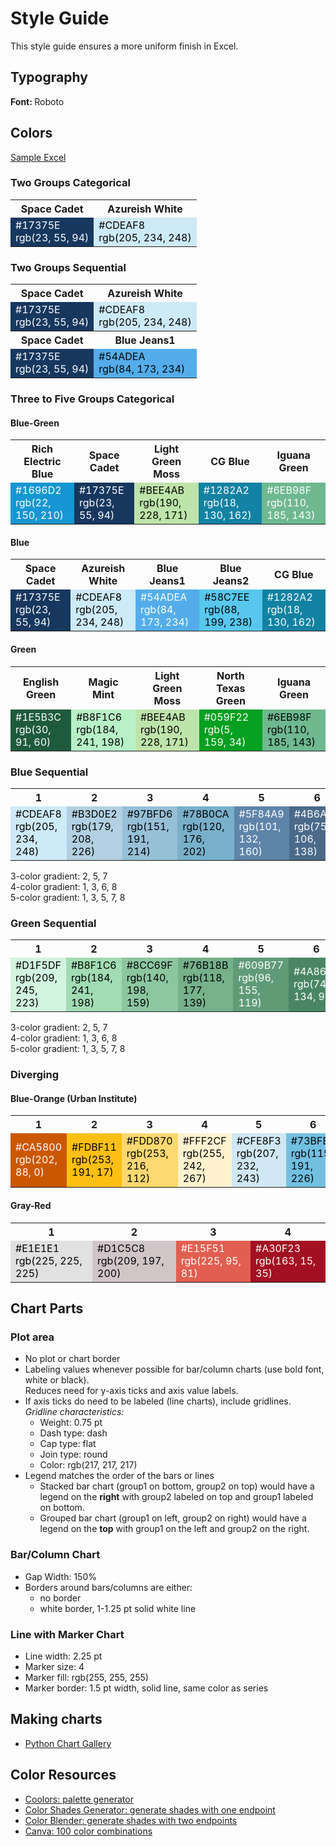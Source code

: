 # Style Guide

This style guide ensures a more uniform finish in Excel.

## Typography
<b> Font: </b> Roboto

## Colors
[Sample Excel](./assets/spreadsheets/StyleGuide.xlsx)

<!-- HTML -->
<h3>Two Groups Categorical
    </h3>
<table class="myTable">
	<tr>
		<th>Space Cadet</th>
		<th>Azureish White</th>
	</tr>
	<tr>
		<td style="background-color:#17375E;color:white;">#17375E <br>rgb(23, 55, 94)</td>
        <td style="background-color:#CDEAF8;color:black;">#CDEAF8 <br>rgb(205, 234, 248)</td> 
	</tr>
</table>

    
<h3>Two Groups Sequential
    </h3>
<table class="myTable">
	<tr>
		<th>Space Cadet</th>
		<th>Azureish White</th>
	</tr>
	<tr>
		<td style="background-color:#17375E;color:white;">#17375E <br>rgb(23, 55, 94)</td>
        <td style="background-color:#CDEAF8;color:black;">#CDEAF8 <br>rgb(205, 234, 248)</td> 
	</tr>
	<tr>
		<th>Space Cadet</th>
		<th>Blue Jeans1</th>
	</tr>
	<tr>
		<td style="background-color:#17375E;color:white;">#17375E <br>rgb(23, 55, 94)</td>
        <td style="background-color:#54ADEA;color:black;">#54ADEA <br>rgb(84, 173, 234)</td> 
	</tr>    
</table>

     
<h3>Three to Five Groups Categorical
    </h3>
<h4> Blue-Green
    </h4>
<table class="myTable">
	<tr>
		<th>Rich Electric Blue</th>
		<th>Space Cadet</th>
		<th>Light Green Moss</th>
		<th>CG Blue</th>
		<th>Iguana Green</th>        
	</tr>    
    <tr>
		<td style="background-color:#1696D2;color:white;">#1696D2 <br>rgb(22, 150, 210)</td>
        <td style="background-color:#17375E;color:white;">#17375E <br>rgb(23, 55, 94)</td>
        <td style="background-color:#BEE4AB;color:black;">#BEE4AB <br>rgb(190, 228, 171)</td>
        <td style="background-color:#1282A2;color:white;">#1282A2 <br>rgb(18, 130, 162)</td> 
        <td style="background-color:#6EB98F ;color:white;">#6EB98F <br>rgb(110, 185, 143)</td>         
    </tr>
  
</table>
    
    
<h4>Blue
    </h4>
<table class="myTable">
	<tr>
		<th>Space Cadet</th>
		<th>Azureish White</th>
		<th>Blue Jeans1</th>
		<th>Blue Jeans2</th>
		<th>CG Blue</th>        
	</tr>
	<tr>
		<td style="background-color:#17375E;color:white;">#17375E <br>rgb(23, 55, 94)</td>
        <td style="background-color:#CDEAF8;color:black;">#CDEAF8 <br>rgb(205, 234, 248)</td>
		<td style="background-color:#54ADEA;color:white;">#54ADEA <br>rgb(84, 173, 234)</td>
		<td style="background-color:#58C7EE;color:black;">#58C7EE <br>rgb(88, 199, 238)</td>
        <td style="background-color:#1282A2;color:white;">#1282A2 <br>rgb(18, 130, 162)</td> 
	</tr>
</table>

<h4>Green 
    </h4>
<table class="myTable">
    <tr>
		<th>English Green</th>
		<th>Magic Mint</th>
		<th>Light Green Moss</th>
		<th>North Texas Green</th>
		<th>Iguana Green</th>        
	</tr>
	<tr>
		<td style="background-color:#1E5B3C;color:white;">#1E5B3C <br>rgb(30, 91, 60)</td>
        <td style="background-color:#B8F1C6;color:black;">#B8F1C6 <br>rgb(184, 241, 198)</td>
		<td style="background-color:#BEE4AB;color:black;">#BEE4AB <br>rgb(190, 228, 171)</td>
		<td style="background-color:#059F22;color:white;">#059F22 <br>rgb(5, 159, 34)</td>
        <td style="background-color:#6EB98F;color:black;">#6EB98F <br>rgb(110, 185, 143)</td>
	</tr>
</table> 
    
<h3>Blue Sequential 
    </h3>
<table class="myTable">
    <tr>
		<th>1</th>
		<th>2</th>
		<th>3</th>
		<th>4</th>
		<th>5</th> 
        <th>6</th>
    	<th>7</th>
        <th>8</th> 
	</tr>
	<tr>
		<td style="background-color:#CDEAF8;color:black;">#CDEAF8<br>rgb(205, 234, 248)</td>
        <td style="background-color:#B3D0E2;color:black;">#B3D0E2<br>rgb(179, 208, 226)</td>
		<td style="background-color:#97BFD6;color:black;">#97BFD6<br>rgb(151, 191, 214)</td>
		<td style="background-color:#78B0CA;color:black;">#78B0CA<br>rgb(120, 176, 202)</td>
        <td style="background-color:#5F84A9;color:white;">#5F84A9<br>rgb(101, 132, 160)</td>
        <td style="background-color:#4B6A8A;color:white;">#4B6A8A<br>rgb(75, 106, 138)</td>
        <td style="background-color:#315174;color:white;">#315174<br>rgb(49, 81, 116)</td>
        <td style="background-color:#17375E;color:white;">#17375E<br>rgb(23, 55, 94)</td>           
	</tr>    
</table>    

3-color gradient: 2, 5, 7
<br> 4-color gradient: 1, 3, 6, 8
<br> 5-color gradient: 1, 3, 5, 7, 8


<h3>Green Sequential 
    </h3>
<table class="myTable">
    <tr>
		<th>1</th>
		<th>2</th>
		<th>3</th>
		<th>4</th>
		<th>5</th> 
        <th>6</th>
    	<th>7</th>
        <th>8</th> 
	</tr>
	<tr>
		<td style="background-color:#D1F5DF;color:black;">#D1F5DF<br>rgb(209, 245, 223)</td>
        <td style="background-color:#A2DCB2;color:black;">#B8F1C6<br>rgb(184, 241, 198)</td>
		<td style="background-color:#8CC69F;color:black;">#8CC69F<br>rgb(140, 198, 159)</td>
		<td style="background-color:#76B18B;color:black;">#76B18B<br>rgb(118, 177, 139)</td>
        <td style="background-color:#609B77;color:white;">#609B77<br>rgb(96, 155, 119)</td>
        <td style="background-color:#4A8663;color:white;">#4A8663<br>rgb(74, 134, 99)</td>
        <td style="background-color:#347050;color:white;">#347050<br>rgb(52, 112, 80)</td>
        <td style="background-color:#1E5B3C;color:white;">#1E5B3C<br>rgb(30, 91, 60)</td>           
	</tr>
</table> 

3-color gradient: 2, 5, 7
<br> 4-color gradient: 1, 3, 6, 8
<br> 5-color gradient: 1, 3, 5, 7, 8

<h3>Diverging 
    </h3>
<h4>Blue-Orange (Urban Institute)
    </h4>
<table class="myTable">
    <tr>
		<th>1</th>
		<th>2</th>
		<th>3</th>
		<th>4</th>
		<th>5</th> 
        <th>6</th>
    	<th>7</th>
        <th>8</th> 
	</tr>
	<tr>
		<td style="background-color:#CA5800;color:white;">#CA5800<br>rgb(202, 88, 0)</td>
        <td style="background-color:#FDBF11;color:black;">#FDBF11<br>rgb(253, 191, 17)</td>
		<td style="background-color:#FDD870;color:black;">#FDD870<br>rgb(253, 216, 112)</td>
		<td style="background-color:#FFF2CF;color:black;">#FFF2CF<br>rgb(255, 242, 267)</td>
        <td style="background-color:#CFE8F3;color:black;">#CFE8F3<br>rgb(207, 232, 243)</td>
        <td style="background-color:#73BFE2;color:black;">#73BFE2<br>rgb(115, 191, 226)</td>
        <td style="background-color:#1696D2;color:white;">#1696D2<br>rgb(22, 150, 210)</td>
        <td style="background-color:#0A4C6A;color:white;">#0A4C6A<br>rgb(10, 76, 106)</td>           
	</tr>
</table> 

    
<h4>Gray-Red
    </h4>
<table class="myTable">
    <tr>
		<th>1</th>
		<th>2</th>
		<th>3</th>
		<th>4</th>
	</tr>
	<tr>
		<td style="background-color:#E1E1E1;color:black;">#E1E1E1<br>rgb(225, 225, 225)</td>
        <td style="background-color:#D1C5C8;color:black;">#D1C5C8<br>rgb(209, 197, 200)</td>
		<td style="background-color:#E15F51;color:white;">#E15F51<br>rgb(225, 95, 81)</td>
		<td style="background-color:#A30F23;color:white;">#A30F23<br>rgb(163, 15, 35)</td>          
	</tr>
</table>


## Chart Parts
### Plot area
* No plot or chart border
* Labeling values whenever possible for bar/column charts (use bold font, white or black).
<br>Reduces need for y-axis ticks and axis value labels.
* If axis ticks do need to be labeled (line charts), include gridlines.
<br> <i> Gridline characteristics: </i>
     * Weight: 0.75 pt
     * Dash type: dash
     * Cap type: flat
     * Join type: round
     * Color: rgb(217, 217, 217)
* Legend matches the order of the bars or lines
    * Stacked bar chart (group1 on bottom, group2 on top) would have a legend on the <b>right</b> with group2 labeled on top and group1 labeled on bottom.
    * Grouped bar chart (group1 on left, group2 on right) would have a legend on the <b>top</b> with group1 on the left and group2 on the right.

### Bar/Column Chart
* Gap Width: 150%
* Borders around bars/columns are either:
    * no border
    * white border, 1-1.25 pt solid white line

### Line with Marker Chart
* Line width: 2.25 pt
* Marker size: 4
* Marker fill: rgb(255, 255, 255)
* Marker border: 1.5 pt width, solid line, same color as series

## Making charts

* [Python Chart Gallery](https://python-graph-gallery.com/)

## Color Resources
* [Coolors: palette generator](https://coolors.co/app)
* [Color Shades Generator: generate shades with one endpoint](https://superdevresources.com/tools/color-shades)
* [Color Blender: generate shades with two endpoints](https://meyerweb.com/eric/tools/color-blend/)
* [Canva: 100 color combinations](https://www.canva.com/learn/100-color-combinations/)